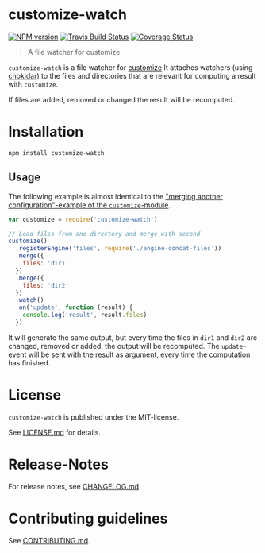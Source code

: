 # customize-watch 

[![NPM version](https://img.shields.io/npm/v/customize-watch.svg)](https://npmjs.com/package/customize-watch)
[![Travis Build Status](https://travis-ci.org/bootprint/customize-watch.svg?branch=master)](https://travis-ci.org/bootprint/customize-watch)
[![Coverage Status](https://img.shields.io/coveralls/bootprint/customize-watch.svg)](https://coveralls.io/r/bootprint/customize-watch)

> A file watcher for customize

`customize-watch` is a file watcher for [customize](https://github.com/nknapp/customize)
It attaches watchers (using [chokidar](https://github.com/paulmillr/chokidar)) to 
the files and directories that are relevant for computing a result with `customize`.

If files are added, removed or changed the result will be recomputed.

# Installation

```
npm install customize-watch
```

## Usage

The following example is almost identical to the
["merging another configuration"-example of the `customize`-module](https://github.com/nknapp/customize#merging-another-configuration).

```js
var customize = require('customize-watch')

// Load files from one directory and merge with second
customize()
  .registerEngine('files', require('./engine-concat-files'))
  .merge({
    files: 'dir1'
  })
  .merge({
    files: 'dir2'
  })
  .watch()
  .on('update', function (result) {
    console.log('result', result.files)
  })
```

It will generate the same output, but every time the files in `dir1` and `dir2` are changed, 
removed or added, the output will be recomputed. The `update`-event will be sent with the result
as argument, every time the computation has finished.












# License

`customize-watch` is published under the MIT-license.

See [LICENSE.md](LICENSE.md) for details.


# Release-Notes
 
For release notes, see [CHANGELOG.md](CHANGELOG.md)
 
# Contributing guidelines

See [CONTRIBUTING.md](CONTRIBUTING.md).